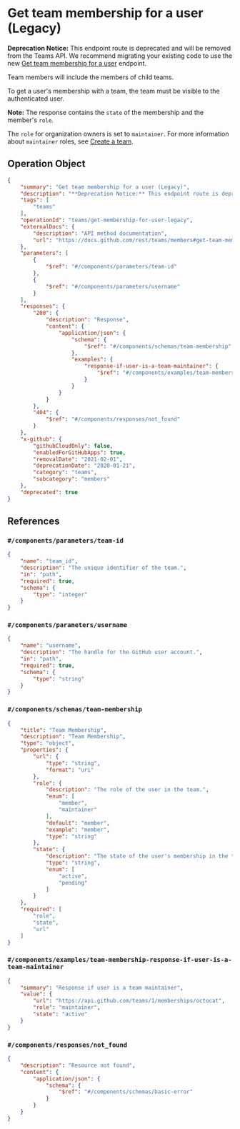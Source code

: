 # Get team membership for a user (Legacy)

**Deprecation Notice:** This endpoint route is deprecated and will be removed from the Teams API. We recommend migrating your existing code to use the new [Get team membership for a user](https://docs.github.com/rest/teams/members#get-team-membership-for-a-user) endpoint.

Team members will include the members of child teams.

To get a user's membership with a team, the team must be visible to the authenticated user.

**Note:**
The response contains the `state` of the membership and the member's `role`.

The `role` for organization owners is set to `maintainer`. For more information about `maintainer` roles, see [Create a team](https://docs.github.com/rest/teams/teams#create-a-team).

## Operation Object

```json
{
    "summary": "Get team membership for a user (Legacy)",
    "description": "**Deprecation Notice:** This endpoint route is deprecated and will be removed from the Teams API. We recommend migrating your existing code to use the new [Get team membership for a user](https://docs.github.com/rest/teams/members#get-team-membership-for-a-user) endpoint.\n\nTeam members will include the members of child teams.\n\nTo get a user's membership with a team, the team must be visible to the authenticated user.\n\n**Note:**\nThe response contains the `state` of the membership and the member's `role`.\n\nThe `role` for organization owners is set to `maintainer`. For more information about `maintainer` roles, see [Create a team](https://docs.github.com/rest/teams/teams#create-a-team).",
    "tags": [
        "teams"
    ],
    "operationId": "teams/get-membership-for-user-legacy",
    "externalDocs": {
        "description": "API method documentation",
        "url": "https://docs.github.com/rest/teams/members#get-team-membership-for-a-user-legacy"
    },
    "parameters": [
        {
            "$ref": "#/components/parameters/team-id"
        },
        {
            "$ref": "#/components/parameters/username"
        }
    ],
    "responses": {
        "200": {
            "description": "Response",
            "content": {
                "application/json": {
                    "schema": {
                        "$ref": "#/components/schemas/team-membership"
                    },
                    "examples": {
                        "response-if-user-is-a-team-maintainer": {
                            "$ref": "#/components/examples/team-membership-response-if-user-is-a-team-maintainer"
                        }
                    }
                }
            }
        },
        "404": {
            "$ref": "#/components/responses/not_found"
        }
    },
    "x-github": {
        "githubCloudOnly": false,
        "enabledForGitHubApps": true,
        "removalDate": "2021-02-01",
        "deprecationDate": "2020-01-21",
        "category": "teams",
        "subcategory": "members"
    },
    "deprecated": true
}
```

## References

### `#/components/parameters/team-id`

```json
{
    "name": "team_id",
    "description": "The unique identifier of the team.",
    "in": "path",
    "required": true,
    "schema": {
        "type": "integer"
    }
}
```

### `#/components/parameters/username`

```json
{
    "name": "username",
    "description": "The handle for the GitHub user account.",
    "in": "path",
    "required": true,
    "schema": {
        "type": "string"
    }
}
```

### `#/components/schemas/team-membership`

```json
{
    "title": "Team Membership",
    "description": "Team Membership",
    "type": "object",
    "properties": {
        "url": {
            "type": "string",
            "format": "uri"
        },
        "role": {
            "description": "The role of the user in the team.",
            "enum": [
                "member",
                "maintainer"
            ],
            "default": "member",
            "example": "member",
            "type": "string"
        },
        "state": {
            "description": "The state of the user's membership in the team.",
            "type": "string",
            "enum": [
                "active",
                "pending"
            ]
        }
    },
    "required": [
        "role",
        "state",
        "url"
    ]
}
```

### `#/components/examples/team-membership-response-if-user-is-a-team-maintainer`

```json
{
    "summary": "Response if user is a team maintainer",
    "value": {
        "url": "https://api.github.com/teams/1/memberships/octocat",
        "role": "maintainer",
        "state": "active"
    }
}
```

### `#/components/responses/not_found`

```json
{
    "description": "Resource not found",
    "content": {
        "application/json": {
            "schema": {
                "$ref": "#/components/schemas/basic-error"
            }
        }
    }
}
```